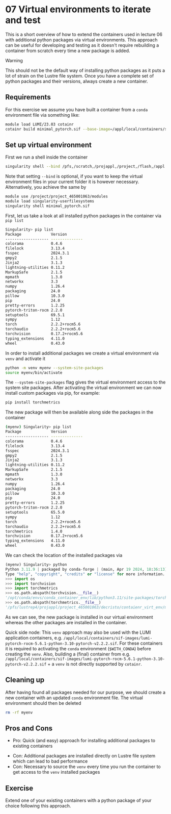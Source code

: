 # 07 Virtual environments to iterate and test


This is a short overview of how to extend the containers used in lecture 06 with additional python packages via virtual environments. This approach can be useful for developing and testing as it doesn't require rebuilding a container from scratch every time a new package is added.

> [!WARNING]
> This should not be the default way of installing python packages as it puts a lot of strain on the Lustre file system. Once you have a complete set of python packages and their versions, always create a new container.

## Requirements

For this exercise we assume you have built a container from a `conda` environment file via something like:
```bash
module load LUMI/23.03 cotainr
cotainr build minimal_pytorch.sif --base-image=/appl/local/containers/sif-images/lumi-rocm-rocm-5.6.1.sif --conda-env=minimal_pytorch.yml
```

## Set up virtual environment

First we run a shell inside the container
```bash
singularity shell --bind /pfs,/scratch,/projappl,/project,/flash,/appl minimal_pytorch.sif
```
Note that setting `--bind` is optional, if you want to keep the virtual environment files in your current folder it is however necessary. Alternatively, you achieve the same by
```bash
module use /project/project_465001063/modules
module load singularity-userfilesystems
singularity shell minimal_pytorch.sif
```

First, let us take a look at all installed python packages in the container via `pip list`
```bash
Singularity> pip list
Package             Version
------------------- --------------
colorama            0.4.6
filelock            3.13.4
fsspec              2024.3.1
gmpy2               2.1.5
Jinja2              3.1.3
lightning-utilities 0.11.2
MarkupSafe          2.1.5
mpmath              1.3.0
networkx            3.3
numpy               1.26.4
packaging           24.0
pillow              10.3.0
pip                 24.0
pretty-errors       1.2.25
pytorch-triton-rocm 2.2.0
setuptools          69.5.1
sympy               1.12
torch               2.2.2+rocm5.6
torchaudio          2.2.2+rocm5.6
torchvision         0.17.2+rocm5.6
typing_extensions   4.11.0
wheel               0.43.0
```
In order to install additional packages we create a virtual environment via `venv` and activate it
```bash
python -m venv myenv --system-site-packages
source myenv/bin/activate
```
The `--system-site-packages` flag gives the virtual environment access to the system site packages.
After activating the virtual environment we can now install custom packages via pip, for example:
```bash
pip install torchmetrics
```
The new package will then be available along side the packages in the container
```bash 
(myenv) Singularity> pip list
Package             Version
------------------- --------------
colorama            0.4.6
filelock            3.13.4
fsspec              2024.3.1
gmpy2               2.1.5
Jinja2              3.1.3
lightning-utilities 0.11.2
MarkupSafe          2.1.5
mpmath              1.3.0
networkx            3.3
numpy               1.26.4
packaging           24.0
pillow              10.3.0
pip                 24.0
pretty-errors       1.2.25
pytorch-triton-rocm 2.2.0
setuptools          65.5.0
sympy               1.12
torch               2.2.2+rocm5.6
torchaudio          2.2.2+rocm5.6
torchmetrics        1.4.0
torchvision         0.17.2+rocm5.6
typing_extensions   4.11.0
wheel               0.43.0
```
We can check the location of the installed packages via
```Python
(myenv) Singularity> python
Python 3.11.9 | packaged by conda-forge | (main, Apr 19 2024, 18:36:13) [GCC 12.3.0] on linux
Type "help", "copyright", "credits" or "license" for more information.
>>> import os
>>> import torchvision
>>> import torchmetrics
>>> os.path.abspath(torchvision.__file__)
'/opt/conda/envs/conda_container_env/lib/python3.11/site-packages/torchvision/__init__.py'
>>> os.path.abspath(torchmetrics.__file__)
'/pfs/lustrep4/projappl/project_465001063/decristo/contaienr_virt_env/myenv/lib/python3.11/site-packages/torchmetrics/__init__.py'
```
As we can see, the new package is installed in our virtual environment whereas the other packages are installed in the container.

Quick side node: This `venv` approach may also be used with the LUMI application containers, e.g. `/appl/local/containers/sif-images/lumi-pytorch-rocm-5.6.1-python-3.10-pytorch-v2.2.2.sif`. For these containers it is required to activating the `conda` environment (`$WITH_CONDA`) before creating the `venv`. Also, building a (final) container from e.g. `/appl/local/containers/sif-images/lumi-pytorch-rocm-5.6.1-python-3.10-pytorch-v2.2.2.sif` + a `venv` is not directly supported by `cotainr`.

## Cleaning up
After having found all packages needed for our purpose, we should create a new container with an updated `conda` environment file. The virtual environment should then be deleted
```bash
rm -rf myenv
```

## Pros and Cons
+ Pro: Quick (and easy) approach for installing additional packages to existing containers
- Con: Additional packages are installed directly on Lustre file system which can lead to bad performance
- Con: Necessary to source the `venv` every time you run the container to get access to the `venv` installed packages

## Exercise
Extend one of your existing containers with a python package of your choice following this approach.
